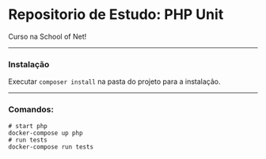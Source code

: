 # Repositorio de Estudo: PHP Unit 

Curso na School of Net! 

<hr />

### Instalação
Executar `composer install` na pasta do projeto para a instalação. 

<hr />

### Comandos:
```shell 
# start php
docker-compose up php
# run tests
docker-compose run tests
```